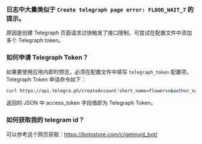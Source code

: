 ### 日志中大量类似于 `Create telegraph page error: FLOOD_WAIT_7` 的提示。

原因是创建 Telegraph 页面请求过快触发了接口限制，可尝试在配置文件中添加多个 Telegraph token。

### 如何申请 Telegraph Token？

如果要使用应用内即时预览，必须在配置文件中填写 `telegraph_token` 配置项，Telegraph Token 申请命令如下：

```bash
curl https://api.telegra.ph/createAccount?short_name=flowerss&author_name=flowerss&author_url=https://github.com/zintus/flowerss-bot
```

返回的 JSON 中 access_token 字段值即为 Telegraph Token。

### 如何获取我的 telegram id？

可以参考这个网页获取：https://botostore.com/c/getmyid_bot/
